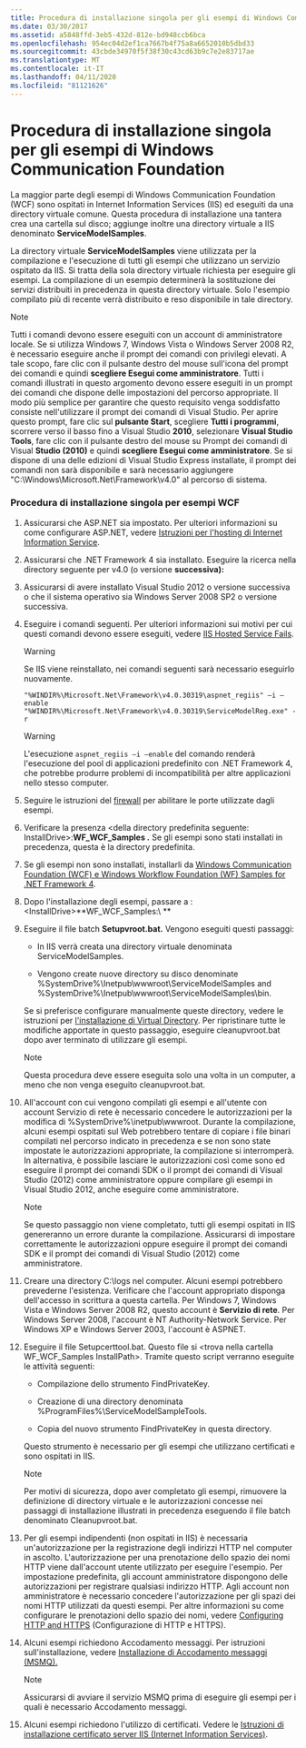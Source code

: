 ```yaml
---
title: Procedura di installazione singola per gli esempi di Windows Communication Foundation
ms.date: 03/30/2017
ms.assetid: a5848ffd-3eb5-432d-812e-bd948ccb6bca
ms.openlocfilehash: 954ec04d2ef1ca7667b4f75a8a6652010b5dbd33
ms.sourcegitcommit: 43cbde34970f5f38f30c43cd63b9c7e2e83717ae
ms.translationtype: MT
ms.contentlocale: it-IT
ms.lasthandoff: 04/11/2020
ms.locfileid: "81121626"
---
```

# <a name="one-time-setup-procedure-for-the-windows-communication-foundation-samples"></a>Procedura di installazione singola per gli esempi di Windows Communication Foundation

La maggior parte degli esempi di Windows Communication Foundation (WCF) sono ospitati in Internet Information Services (IIS) ed eseguiti da una directory virtuale comune. Questa procedura di installazione una tantera crea una cartella sul disco; aggiunge inoltre una directory virtuale a IIS denominato **ServiceModelSamples**.

La directory virtuale **ServiceModelSamples** viene utilizzata per la compilazione e l'esecuzione di tutti gli esempi che utilizzano un servizio ospitato da IIS. Si tratta della sola directory virtuale richiesta per eseguire gli esempi. La compilazione di un esempio determinerà la sostituzione dei servizi distribuiti in precedenza in questa directory virtuale. Solo l'esempio compilato più di recente verrà distribuito e reso disponibile in tale directory.

> [!NOTE]
> Tutti i comandi devono essere eseguiti con un account di amministratore locale. Se si utilizza Windows 7, Windows Vista o Windows Server 2008 R2, è necessario eseguire anche il prompt dei comandi con privilegi elevati. A tale scopo, fare clic con il pulsante destro del mouse sull'icona del prompt dei comandi e quindi **scegliere Esegui come amministratore**. Tutti i comandi illustrati in questo argomento devono essere eseguiti in un prompt dei comandi che dispone delle impostazioni del percorso appropriate.  Il modo più semplice per garantire che questo requisito venga soddisfatto consiste nell'utilizzare il prompt dei comandi di Visual Studio. Per aprire questo prompt, fare clic sul **pulsante Start**, scegliere **Tutti i programmi**, scorrere verso il basso fino a Visual Studio **2010**, selezionare **Visual Studio Tools**, fare clic con il pulsante destro del mouse su Prompt dei comandi di Visual **Studio (2010)** e quindi **scegliere Esegui come amministratore**. Se si dispone di una delle edizioni di Visual Studio Express installate, il prompt dei comandi non sarà disponibile e sarà necessario aggiungere "C:\Windows\Microsoft.Net\Framework\v4.0" al percorso di sistema.

### <a name="one-time-setup-procedure-for-wcf-samples"></a>Procedura di installazione singola per esempi WCF

1. Assicurarsi che ASP.NET sia impostato. Per ulteriori informazioni su come configurare ASP.NET, vedere [Istruzioni per l'hosting di Internet Information Service](internet-information-service-hosting-instructions.md).

2. Assicurarsi che .NET Framework 4 sia installato. Eseguire la ricerca nella directory seguente per v4.0 (o versione **successiva):**

3. Assicurarsi di avere installato Visual Studio 2012 o versione successiva o che il sistema operativo sia Windows Server 2008 SP2 o versione successiva.

4. Eseguire i comandi seguenti. Per ulteriori informazioni sui motivi per cui questi comandi devono essere eseguiti, vedere [IIS Hosted Service Fails](https://docs.microsoft.com/previous-versions/dotnet/netframework-3.5/ms752252(v=vs.90)).

    > [!WARNING]
    > Se IIS viene reinstallato, nei comandi seguenti sarà necessario eseguirlo nuovamente.

    ```console
    "%WINDIR%\Microsoft.Net\Framework\v4.0.30319\aspnet_regiis" –i –enable
    "%WINDIR%\Microsoft.Net\Framework\v4.0.30319\ServiceModelReg.exe" -r
    ```

    > [!WARNING]
    > L'esecuzione `aspnet_regiis –i –enable` del comando renderà l'esecuzione del pool di applicazioni predefinito con .NET Framework 4, che potrebbe produrre problemi di incompatibilità per altre applicazioni nello stesso computer.

5. Seguire le istruzioni del [firewall](firewall-instructions.md) per abilitare le porte utilizzate dagli esempi.

6. Verificare la presenza \<della directory predefinita seguente: InstallDrive>:**WF_WCF_Samples .** Se gli esempi sono stati installati in precedenza, questa è la directory predefinita.

7. Se gli esempi non sono installati, installarli da [Windows Communication Foundation (WCF) e Windows Workflow Foundation (WF) Samples for .NET Framework 4](https://www.microsoft.com/download/details.aspx?id=21459).

8. Dopo l'installazione degli esempi, passare a : \<InstallDrive>**WF_WCF_Samples:\\ **

9. Eseguire il file batch **Setupvroot.bat.** Vengono eseguiti questi passaggi:

    - In IIS verrà creata una directory virtuale denominata ServiceModelSamples.

    - Vengono create nuove directory su disco denominate %SystemDrive%\Inetpub\wwwroot\ServiceModelSamples and %SystemDrive%\Inetpub\wwwroot\ServiceModelSamples\bin.

    Se si preferisce configurare manualmente queste directory, vedere le istruzioni per [l'installazione di Virtual Directory](virtual-directory-setup-instructions.md). Per ripristinare tutte le modifiche apportate in questo passaggio, eseguire cleanupvroot.bat dopo aver terminato di utilizzare gli esempi.

    > [!NOTE]
    > Questa procedura deve essere eseguita solo una volta in un computer, a meno che non venga eseguito cleanupvroot.bat.

10. All'account con cui vengono compilati gli esempi e all'utente con account Servizio di rete è necessario concedere le autorizzazioni per la modifica di %SystemDrive%\inetpub\wwwroot. Durante la compilazione, alcuni esempi ospitati sul Web potrebbero tentare di copiare i file binari compilati nel percorso indicato in precedenza e se non sono state impostate le autorizzazioni appropriate, la compilazione si interromperà. In alternativa, è possibile lasciare le autorizzazioni così come sono ed eseguire il prompt dei comandi SDK o il prompt dei comandi di Visual Studio (2012) come amministratore oppure compilare gli esempi in Visual Studio 2012, anche eseguire come amministratore.

    > [!NOTE]
    > Se questo passaggio non viene completato, tutti gli esempi ospitati in IIS genereranno un errore durante la compilazione. Assicurarsi di impostare correttamente le autorizzazioni oppure eseguire il prompt dei comandi SDK e il prompt dei comandi di Visual Studio (2012) come amministratore.

11. Creare una directory C:\logs nel computer. Alcuni esempi potrebbero prevederne l'esistenza. Verificare che l'account appropriato disponga dell'accesso in scrittura a questa cartella. Per Windows 7, Windows Vista e Windows Server 2008 R2, questo account è **Servizio di rete**. Per Windows Server 2008, l'account è NT Authority-Network Service. Per Windows XP e Windows Server 2003, l'account è ASPNET.

12. Eseguire il file Setupcerttool.bat. Questo file si \<trova nella cartella WF_WCF_Samples InstallPath>.  Tramite questo script verranno eseguite le attività seguenti:

    - Compilazione dello strumento FindPrivateKey.

    - Creazione di una directory denominata %ProgramFiles%\ServiceModelSampleTools.

    - Copia del nuovo strumento FindPrivateKey in questa directory.

    Questo strumento è necessario per gli esempi che utilizzano certificati e sono ospitati in IIS.

    > [!NOTE]
    > Per motivi di sicurezza, dopo aver completato gli esempi, rimuovere la definizione di directory virtuale e le autorizzazioni concesse nei passaggi di installazione illustrati in precedenza eseguendo il file batch denominato Cleanupvroot.bat.

13. Per gli esempi indipendenti (non ospitati in IIS) è necessaria un'autorizzazione per la registrazione degli indirizzi HTTP nel computer in ascolto. L'autorizzazione per una prenotazione dello spazio dei nomi HTTP viene dall'account utente utilizzato per eseguire l'esempio. Per impostazione predefinita, gli account amministratore dispongono delle autorizzazioni per registrare qualsiasi indirizzo HTTP. Agli account non amministratore è necessario concedere l'autorizzazione per gli spazi dei nomi HTTP utilizzati da questi esempi. Per altre informazioni su come configurare le prenotazioni dello spazio dei nomi, vedere [Configuring HTTP and HTTPS](../feature-details/configuring-http-and-https.md) (Configurazione di HTTP e HTTPS).

14. Alcuni esempi richiedono Accodamento messaggi. Per istruzioni sull'installazione, vedere [Installazione di Accodamento messaggi (MSMQ).](installing-message-queuing-msmq.md)

    > [!NOTE]
    > Assicurarsi di avviare il servizio MSMQ prima di eseguire gli esempi per i quali è necessario Accodamento messaggi.

15. Alcuni esempi richiedono l'utilizzo di certificati. Vedere le [Istruzioni di installazione certificato server IIS (Internet Information Services)](iis-server-certificate-installation-instructions.md).
